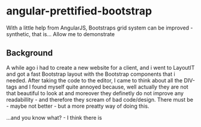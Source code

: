 # angular-prettified-bootstrap
With a little help from AngularJS, Bootstraps grid system can be improved - synthetic, that is... Allow me to demonstrate

## Background
A while ago i had to create a new website for a client, and i went to LayoutIT and got a fast Bootstrap layout with the Bootstrap components that i needed. After taking the code to the editor, I came to think about all the DIV-tags and I found myself quite annoyed because, well actually they are not that beautiful to look at and moreover they definetly do not improve any readabillity - and therefore they scream of bad code/design.
There must be - maybe not better - but a more preatty way of doing this.

...and you know what?
      - I think there is
